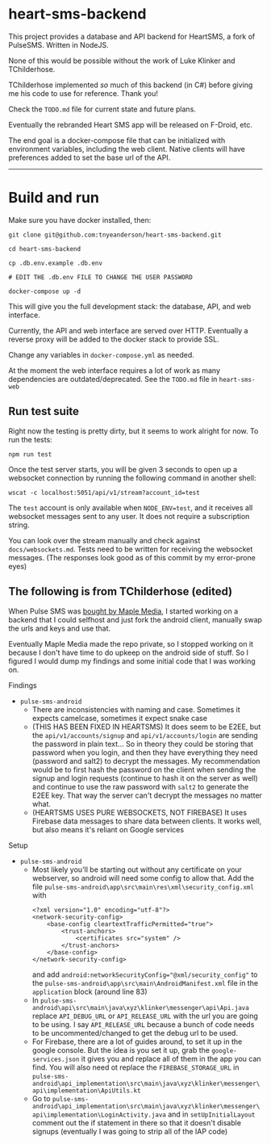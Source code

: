 # heart-sms-backend

This project provides a database and API backend for HeartSMS, a fork of PulseSMS. Written in NodeJS.

None of this would be possible without the work of Luke Klinker and TChilderhose.

TChilderhose implemented *so* much of this backend (in C#) before giving me his code to use for reference. Thank you!

Check the `TODO.md` file for current state and future plans.

Eventually the rebranded Heart SMS app will be released on F-Droid, etc.

The end goal is a docker-compose file that can be initialized with environment variables, including the web client. Native clients will have preferences added to set the base url of the API.

---

# Build and run

Make sure you have docker installed, then:
```
git clone git@github.com:tnyeanderson/heart-sms-backend.git

cd heart-sms-backend

cp .db.env.example .db.env

# EDIT THE .db.env FILE TO CHANGE THE USER PASSWORD

docker-compose up -d
```

This will give you the full development stack: the database, API, and web interface.

Currently, the API and web interface are served over HTTP. Eventually a reverse proxy will be added to the docker stack to provide SSL.

Change any variables in `docker-compose.yml` as needed.

At the moment the web interface requires a lot of work as many dependencies are outdated/deprecated. See the `TODO.md` file in `heart-sms-web`


## Run test suite

Right now the testing is pretty dirty, but it seems to work alright for now. To run the tests:

```
npm run test
```

Once the test server starts, you will be given 3 seconds to open up a websocket connection by running the following command in another shell:

```
wscat -c localhost:5051/api/v1/stream?account_id=test
```

The `test` account is only available when `NODE_ENV=test`, and it receives all websocket messages sent to any user. It does not require a subscription string.

You can look over the stream manually and check against `docs/websockets.md`. Tests need to be written for receiving the websocket messages. (The responses look good as of this commit by my error-prone eyes)


## The following is from TChilderhose (edited)

When Pulse SMS was [bought by Maple Media](https://www.androidpolice.com/2020/10/29/it-looks-like-pulse-sms-has-been-bought-by-maple-media-get-ready-for-intrusive-ads/), I started working on a backend that I could selfhost and just fork the android client, manually swap the urls and keys and use that.

Eventually Maple Media made the repo private, so I stopped working on it because I don't have time to do upkeep on the android side of stuff. So I figured I would dump my findings and some initial code that I was working on.

Findings
- `pulse-sms-android`
  - There are inconsistencies with naming and case. Sometimes it expects camelcase, sometimes it expect snake case
  - (THIS HAS BEEN FIXED IN HEARTSMS) It does seem to be E2EE, but the `api/v1/accounts/signup` and `api/v1/accounts/login` are sending the password in plain text... So in theory they could be storing that password when you login, and then they have everything they need (password and salt2) to decrypt the messages. My recommendation would be to first hash the password on the client when sending the signup and login requests (continue to hash it on the server as well) and continue to use the raw password with `salt2` to generate the E2EE key. That way the server can't decrypt the messages no matter what.
  - (HEARTSMS USES PURE WEBSOCKETS, NOT FIREBASE) It uses Firebase data messages to share data between clients. It works well, but also means it's reliant on Google services
  
Setup
- `pulse-sms-android`
  - Most likely you'll be starting out without any certificate on your webserver, so android will need some config to allow that.
    Add the file `pulse-sms-android\app\src\main\res\xml\security_config.xml` with
    ```
    <?xml version="1.0" encoding="utf-8"?>
    <network-security-config>
        <base-config cleartextTrafficPermitted="true">
            <trust-anchors>
                <certificates src="system" />
            </trust-anchors>
        </base-config>
    </network-security-config>
    ```
    and add `android:networkSecurityConfig="@xml/security_config"` to the `pulse-sms-android\app\src\main\AndroidManifest.xml` file in the `application` block (around line 83)
  - In `pulse-sms-android\api\src\main\java\xyz\klinker\messenger\api\Api.java` replace `API_DEBUG_URL` or `API_RELEASE_URL` with the url you are going to be using. I say `API_RELEASE_URL` because a bunch of code needs to be uncommented/changed to get the debug url to be used.
  - For Firebase, there are a lot of guides around, to set it up in the google console. But the idea is you set it up, grab the `google-services.json` it gives you and replace all of them in the app you can find. You will also need ot replace the `FIREBASE_STORAGE_URL` in `pulse-sms-android\api_implementation\src\main\java\xyz\klinker\messenger\api\implementation\ApiUtils.kt`
  - Go to `pulse-sms-android\api_implementation\src\main\java\xyz\klinker\messenger\api\implementation\LoginActivity.java` and in `setUpInitialLayout` comment out the if statement in there so that it doesn't disable signups (eventually I was going to strip all of the IAP code)
